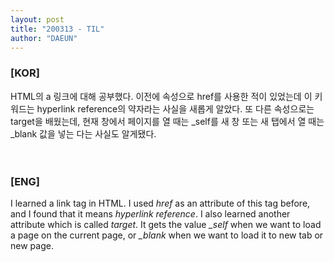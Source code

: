 ```yaml
---
layout: post
title: "200313 - TIL"
author: "DAEUN"
---
```


### [KOR]
HTML의 a 링크에 대해 공부했다. 이전에 속성으로 href를 사용한 적이 있었는데 이 키워드는 hyperlink reference의 약자라는 사실을 새롭게 알았다. 또 다른 속성으로는 target을 배웠는데, 현재 창에서 페이지를 열 때는 \_self를 새 창 또는 새 탭에서 열 때는 \_blank 값을 넣는 다는 사실도 알게됐다.
<br><br><br>
### [ENG]
I learned a link tag in HTML. I used _href_ as an attribute of this tag before, and I found that it means _hyperlink reference_. I also learned another attribute which is called _target_. It gets the value _\_self_ when we want to load a page on the current page, or _\_blank_ when we want to load it to new tab or new page.